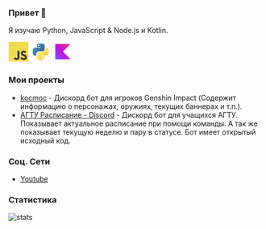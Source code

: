 ### Привет 👋

Я изучаю Python, JavaScript & Node.js и Kotlin.

<img height="40" src="https://raw.githubusercontent.com/devicons/devicon/master/icons/javascript/javascript-original.svg"> <img height="40" src="https://raw.githubusercontent.com/devicons/devicon/master/icons/python/python-original.svg"> <img height="40" src="https://raw.githubusercontent.com/devicons/devicon/master/icons/kotlin/kotlin-original.svg">

### Мои проекты

* [kocmoc](https://discord.com/api/oauth2/authorize?client_id=1036605865760915476&permissions=274878286912&scope=applications.commands%20bot) - Дискорд бот для игроков Genshin Impact (Содержит информацию о персонажах, оружиях, текущих баннерах и т.п.).
* [АГТУ Расписание - Discord](https://github.com/notweuz/astu-timetable-discord) - Дискорд бот для учащихся АГТУ. Показывает актуальное расписание при помощи команды. А так же показывает текущую неделю и пару в статусе. Бот имеет открытый исходный код.

### Соц. Сети

* [Youtube](https://www.youtube.com/c/notweuz)

### Статистика

![stats](https://github-readme-stats.vercel.app/api?username=notweuz&show_icons=true&theme=dark)

